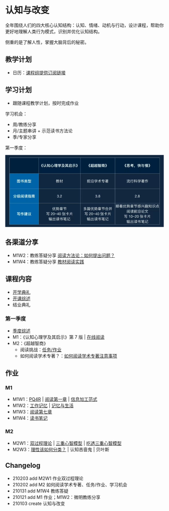 # 认知与改变

全年围绕人们的四大核心认知结构：认知、情绪、动机与行动，设计课程，帮助你更好地理解人类行为模式，识别并优化认知结构。

侧重的是了解人性，掌握大脑背后的秘密。

## 教学计划

- 日历：[课程组提供订阅链接](https://p26-caldav.icloud.com/published/2/NDc1MDQ4MDQyNDc1MDQ4MM5zPn5IY8c9Xu8svPESJYzDbOcgTIKJ2PJQFICYTBF1-O2KYxPCNqxeeF1bAYPGAtDIbbu01hQTY4RMVJZwb34)

## 学习计划

- 跟随课程教学计划，按时完成作业

学习机会：

- 周/教练分享
- 月/主题串讲 + 示范读书方法论
- 季/专家分享

第一季度：

![1612271121529-workflowy-3.png](img/1612271121529-workflowy-3.png)

## 各渠道分享

- M1W2：教练答疑分享 [阅读方法论：如何提出问题？](CONTENT/210121-M1W2：教练答疑.md)
- M1W4：教练答疑分享 [教材阅读实践](CONTENT/210131-M1W4：教练答疑.md)

## 课程内容

- [开学典礼](CONTENT/开学典礼.md)
- [开课综述](CONTENT/开课综述.md)
- 结业典礼

### 第一季度

- [季度综述](CONTENT/季度综述.md)
- M1：《认知心理学及其启示》第 7 版 | [在线阅读](http://reader.epubee.com/books/mobile/1b/1becb7e39bd2de0ad33fef12275f1747/text00001.html)
- M2：《超越智商》
  - 阅读挑战：[任务/作业](CONTENT/210202-M2挑战及任务.md)
  - 如何阅读学术专著？：[如何阅读学术专著注意事项](CONTENT/210202-如何阅读学术专著.md)

## 作业

### M1

- M1W1：[PQ4R](CONTENT/210121-M1W1基础-PQ4R.md) | [阅读第一章](CONTENT/210121-M1W1基础-阅读第一章.md) | [信息加工范式](CONTENT/210121-M1W1选修.md)
- M1W2：[工作记忆](CONTENT/210121-M1W2基础.md) | [记忆与生活](CONTENT/210121-M1W2选修.md)
- M1W3：[阅读第七章](CONTENT/210121-M1W3选修.md)
- M1W4：[读书笔记](CONTENT/210121-M1W4notes.md)

### M2

- M2W1：[双过程理论](CARD/210203-双过程理论.md) | [三重心智模型](CARD/210206-三重心智模型.md) | [吃透三重心智模型]()
- M2W3：[理性该如何分类？]() | 认知吝啬鬼 | 贝叶斯

## Changelog

- 210203 add M2W1 作业双过程理论
- 210202 add M2 如何阅读学术专著、任务/作业、学习机会
- 210131 add M1W4 教练答疑
- 210121 add M1 作业；M1W2：微明教练分享
- 210103 create 认知与改变